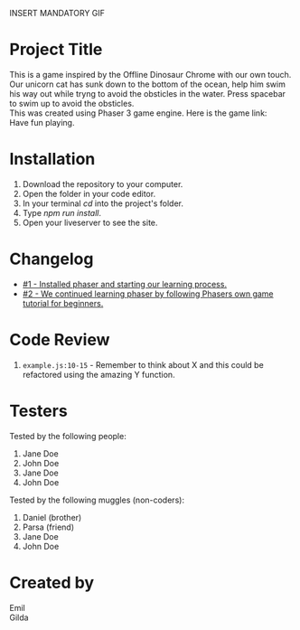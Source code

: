 INSERT MANDATORY GIF

# Project Title

This is a game inspired by the Offline Dinosaur Chrome with our own touch.<br>
Our unicorn cat has sunk down to the bottom of the ocean, help him swim his way out while tryng to avoid the obsticles in the water. Press spacebar to swim up to avoid the obsticles.<br>
This was created using Phaser 3 game engine. Here is the game link:
<br>
Have fun playing.

# Installation

1. Download the repository to your computer.
2. Open the folder in your code editor.
3. In your terminal _cd_ into the project's folder.
4. Type _npm run install_.
5. Open your liveserver to see the site.

# Changelog

- [#1 - Installed phaser and starting our learning process.](/pull/1)
- [#2 - We continued learning phaser by following Phasers own game tutorial for beginners.](https://github.com/emilvictor/level-up/pull/2)

# Code Review

1. `example.js:10-15` - Remember to think about X and this could be refactored using the amazing Y function.

# Testers

Tested by the following people:

1. Jane Doe
2. John Doe
3. Jane Doe
4. John Doe

Tested by the following muggles (non-coders):

1. Daniel (brother)
2. Parsa (friend)
3. Jane Doe
4. John Doe

# Created by

Emil
<br>
Gilda
